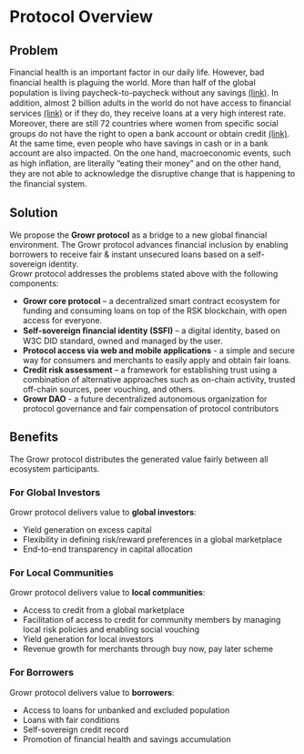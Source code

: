 # Protocol Overview
## Problem
Financial health is an important factor in our daily life. However, bad ﬁnancial health is plaguing the world. More than half of the global population is living paycheck-to-paycheck without any savings [(link)](https://globalﬁndex.worldbank.org/sites/globalﬁndex/ﬁles/chapters/2017%20Findex%20full%20report_chapter5.pdf). In addition, almost 2 billion adults in the world do not have access to ﬁnancial services [(link)](https://ufa.worldbank.org/en/ufa) or if they do, they receive loans at a very high interest rate. Moreover, there are still 72 countries where women from speciﬁc social groups do not have the right to open a bank account or obtain credit [(link)](https://www3.weforum.org/docs/WEF_GGGR_2020.pdf).  
At the same time, even people who have savings in cash or in a bank account are also impacted. On the one hand, macroeconomic events, such as high inﬂation, are literally “eating their money” and on the other hand, they are not able to acknowledge the disruptive change that is happening to the ﬁnancial system.
## Solution
We propose the **Growr protocol** as a bridge to a new global financial environment. The Growr protocol advances financial inclusion by enabling borrowers to receive fair & instant unsecured loans based on a self-sovereign identity.  
Growr protocol addresses the problems stated above with the following components: 
- **Growr core protocol** – a decentralized smart contract ecosystem for funding and consuming loans on top of the RSK blockchain, with open access for everyone.
- **Self-sovereign ﬁnancial identity (SSFI)** – a digital identity, based on W3C DID standard, owned and managed by the user.
- **Protocol access via web and mobile applications** - a simple and secure way for consumers and merchants to easily apply and obtain fair loans.
- **Credit risk assessment** – a framework for establishing trust using a combination of alternative approaches such as on-chain activity, trusted off-chain sources, peer vouching, and others.
- **Growr DAO** - a future decentralized autonomous organization for protocol governance and fair compensation of protocol contributors
## Benefits
The Growr protocol distributes the generated value fairly between all ecosystem participants.
### For Global Investors
Growr protocol delivers value to **global investors**:
- Yield generation on excess capital
- Flexibility in defining risk/reward preferences in a global marketplace
- End-to-end transparency in capital allocation
### For Local Communities
Growr protocol delivers value to **local communities**:
- Access to credit from a global marketplace
- Facilitation of access to credit for community members by managing local risk policies and enabling social vouching 
- Yield generation for local investors
- Revenue growth for merchants through buy now, pay later scheme
### For Borrowers
Growr protocol delivers value to **borrowers**:
- Access to loans for unbanked and excluded population
- Loans with fair conditions 
- Self-sovereign credit record 
- Promotion of financial health and savings accumulation  
